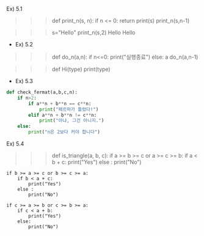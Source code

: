 Ex) 5.1

>>> def print_n(s, n):
	if n <= 0:
		return
	print(s)
	print_n(s,n-1)

	
>>> s="Hello"
>>> print_n(s,2)
Hello
Hello


* Ex) 5.2

>>> def do_n(a,n):
	if n<=0:
		print("실행종료")
	else:
		a
		do_n(a,n-1)

>>>def Hi(type)
print(type)

* Ex) 5.3

```python
def check_fermat(a,b,c,n):
    if n>2:
        if a**n + b**n == c**n:
            print("페르마가 틀렸다!")
        elif a**n + b**n != c**n:
            print("아냐, 그건 아니지.")
    else:
        print("n은 2보다 커야 합니다")
```

Ex) 5.4

>>> def is_triangle(a, b, c):
	if a >= b >= c or a >= c >= b:
		if a < b + c:
			print("Yes")
		else :
			print("No")

	if b >= a >= c or b >= c >= a:
		if b < a + c:
			print("Yes")
		else :
			print("No")

	if c >= a >= b or c >= b >= a:
		if c < a + b:
			print("Yes")
		else:
			print("No")

